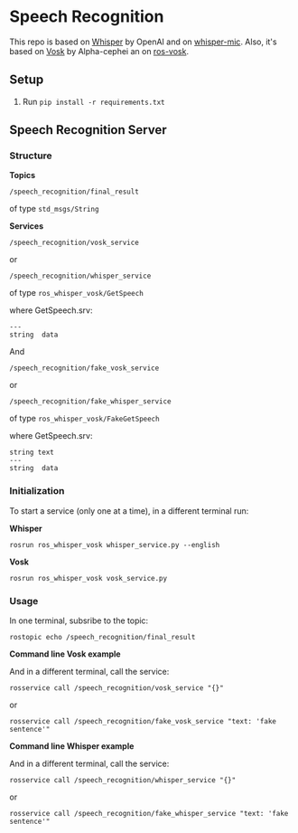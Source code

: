 # Speech Recognition
This repo is based on [Whisper](https://github.com/openai/whisper) by OpenAI and on [whisper-mic](https://github.com/mallorbc/whisper_mic).  Also, it's based on [Vosk](https://alphacephei.com/vosk/) by Alpha-cephei an on [ros-vosk](https://github.com/alphacep/ros-vosk).

## Setup

1. Run ```pip install -r requirements.txt```


## Speech Recognition Server

### Structure

**Topics**

```
/speech_recognition/final_result
```

of type `std_msgs/String`


**Services**

```
/speech_recognition/vosk_service
```

or 

```
/speech_recognition/whisper_service
```

of type `ros_whisper_vosk/GetSpeech` 

where GetSpeech.srv:

```
---
string  data
```

And

```
/speech_recognition/fake_vosk_service
```

or 

```
/speech_recognition/fake_whisper_service
```

of type `ros_whisper_vosk/FakeGetSpeech` 

where GetSpeech.srv:

```
string text
---
string  data
```

### Initialization

To start a service (only one at a time), in a different terminal run:

**Whisper**

```
rosrun ros_whisper_vosk whisper_service.py --english
```

**Vosk**

```
rosrun ros_whisper_vosk vosk_service.py
```

### Usage

In one terminal, subsribe to the topic:

```
rostopic echo /speech_recognition/final_result
```

**Command line Vosk example**

And in a different terminal, call the service:

```
rosservice call /speech_recognition/vosk_service "{}"
```

or

```
rosservice call /speech_recognition/fake_vosk_service "text: 'fake sentence'"
```

**Command line Whisper example**

And in a different terminal, call the service:

```
rosservice call /speech_recognition/whisper_service "{}"
```

or

```
rosservice call /speech_recognition/fake_whisper_service "text: 'fake sentence'"
```
